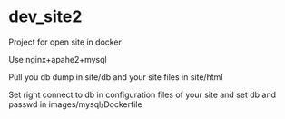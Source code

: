 # dev_site2
Project for open site in docker

Use nginx+apahe2+mysql

Pull you db dump in site/db and your site files in site/html

Set right connect to db in configuration files of your site and set db and passwd in images/mysql/Dockerfile
